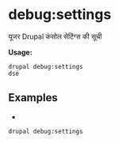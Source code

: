 # debug:settings
यूजर Drupal कंसोल सेटिंग्स की सूची

**Usage:**
```
drupal debug:settings
dse
```

## Examples
* 
```
drupal debug:settings
```
